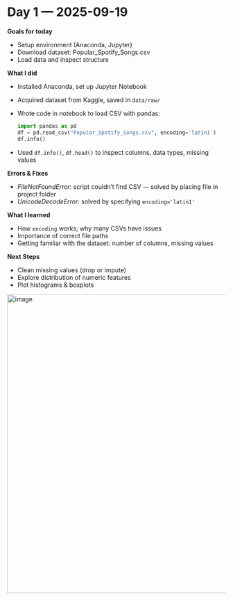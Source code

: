 # Day 1 — 2025-09-19
**Goals for today**
- Setup environment (Anaconda, Jupyter)
- Download dataset: Popular_Spotify_Songs.csv
- Load data and inspect structure

**What I did**
- Installed Anaconda, set up Jupyter Notebook
- Acquired dataset from Kaggle, saved in `data/raw/`
- Wrote code in notebook to load CSV with pandas:

    ```python
    import pandas as pd
    df = pd.read_csv("Popular_Spotify_Songs.csv", encoding='latin1')
    df.info()
    ```
- Used `df.info()`, `df.head()` to inspect columns, data types, missing values

**Errors & Fixes**
- *FileNotFoundError*: script couldn’t find CSV — solved by placing file in project folder
- *UnicodeDecodeError*: solved by specifying `encoding='latin1'`

**What I learned**
- How `encoding` works; why many CSVs have issues
- Importance of correct file paths
- Getting familiar with the dataset: number of columns, missing values

**Next Steps**
- Clean missing values (drop or impute)
- Explore distribution of numeric features
- Plot histograms & boxplots
<img width="905" height="688" alt="image" src="https://github.com/user-attachments/assets/93140d4a-68cb-4905-b4cb-1658e2eae6f0" />
